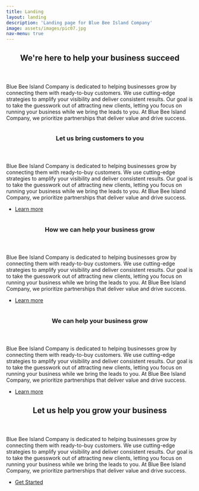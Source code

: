 ```yaml
---
title: Landing
layout: landing
description: 'Landing page for Blue Bee Island Company'
image: assets/images/pic07.jpg
nav-menu: true
---
```


<!-- Main -->
<div id="main">

<!-- One -->
<section id="one">
	<div class="inner">
		<header class="major">
			<h2>We're here to help your business succeed</h2>
		</header>
		<p>Blue Bee Island Company is dedicated to helping businesses grow by connecting them with ready-to-buy customers. We use cutting-edge strategies to amplify your visibility and deliver consistent results. Our goal is to take the guesswork out of attracting new clients, letting you focus on running your business while we bring the leads to you. At Blue Bee Island Company, we prioritize partnerships that deliver value and drive success.</p>
	</div>
</section>

<!-- Two -->
<section id="two" class="spotlights">
	<section>
		<a href="generic.html" class="image">
			<img src="{% link assets/images/pic08.jpg %}" alt="" data-position="center center" />
		</a>
		<div class="content">
			<div class="inner">
				<header class="major">
					<h3>Let us bring customers to you</h3>
				</header>
				<p>Blue Bee Island Company is dedicated to helping businesses grow by connecting them with ready-to-buy customers. We use cutting-edge strategies to amplify your visibility and deliver consistent results. Our goal is to take the guesswork out of attracting new clients, letting you focus on running your business while we bring the leads to you. At Blue Bee Island Company, we prioritize partnerships that deliver value and drive success.</p>
				<ul class="actions">
					<li><a href="generic.html" class="button">Learn more</a></li>
				</ul>
			</div>
		</div>
	</section>
	<section>
		<a href="generic.html" class="image">
			<img src="{% link assets/images/pic09.jpg %}" alt="" data-position="top center" />
		</a>
		<div class="content">
			<div class="inner">
				<header class="major">
					<h3>How we can help your business grow</h3>
				</header>
				<p>Blue Bee Island Company is dedicated to helping businesses grow by connecting them with ready-to-buy customers. We use cutting-edge strategies to amplify your visibility and deliver consistent results. Our goal is to take the guesswork out of attracting new clients, letting you focus on running your business while we bring the leads to you. At Blue Bee Island Company, we prioritize partnerships that deliver value and drive success.</p>
				<ul class="actions">
					<li><a href="generic.html" class="button">Learn more</a></li>
				</ul>
			</div>
		</div>
	</section>
	<section>
		<a href="generic.html" class="image">
			<img src="{% link assets/images/pic10.jpg %}" alt="" data-position="25% 25%" />
		</a>
		<div class="content">
			<div class="inner">
				<header class="major">
					<h3>We can help your business grow</h3>
				</header>
				<p>Blue Bee Island Company is dedicated to helping businesses grow by connecting them with ready-to-buy customers. We use cutting-edge strategies to amplify your visibility and deliver consistent results. Our goal is to take the guesswork out of attracting new clients, letting you focus on running your business while we bring the leads to you. At Blue Bee Island Company, we prioritize partnerships that deliver value and drive success.</p>
				<ul class="actions">
					<li><a href="generic.html" class="button">Learn more</a></li>
				</ul>
			</div>
		</div>
	</section>
</section>

<!-- Three -->
<section id="three">
	<div class="inner">
		<header class="major">
			<h2>Let us help you grow your business</h2>
		</header>
		<p>Blue Bee Island Company is dedicated to helping businesses grow by connecting them with ready-to-buy customers. We use cutting-edge strategies to amplify your visibility and deliver consistent results. Our goal is to take the guesswork out of attracting new clients, letting you focus on running your business while we bring the leads to you. At Blue Bee Island Company, we prioritize partnerships that deliver value and drive success.</p>
		<ul class="actions">
			<li><a href="generic.html" class="button next">Get Started</a></li>
		</ul>
	</div>
</section>

</div>
